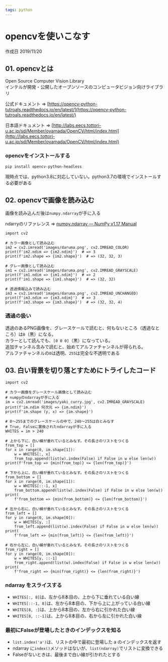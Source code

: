 ```yaml
---
tags: python
---
```


# opencvを使いこなす

作成日 2019/11/20

## 01. opencvとは

Open Source Computer Vision Library\
インテルが開発・公開したオープンソースのコンピュータビジョン向けライブラリ

公式ドキュメント => [https://opencv-python-tutroals.readthedocs.io/en/latest/](https://opencv-python-tutroals.readthedocs.io/en/latest/)

日本語ドキュメント => [http://labs.eecs.tottori-u.ac.jp/sd/Member/oyamada/OpenCV/html/index.html](http://labs.eecs.tottori-u.ac.jp/sd/Member/oyamada/OpenCV/html/index.html)

### opencvをインストールする

```bash=
pip install opencv-python-headless
```

現時点では、python3.8に対応していない。python3.7の環境でインストールする必要がある


## 02. opencvで画像を読み込む

画像を読み込んだ後は`numpy.ndarray`が手に入る

ndarryのリファレンス => [numpy\.ndarray — NumPy v1\.17 Manual](https://docs.scipy.org/doc/numpy/reference/generated/numpy.ndarray.html)

```python=
import cv2

# カラー画像として読み込む
im2 = cv2.imread('images/daruma.png', cv2.IMREAD_COLOR)
print(f'im2.ndim => {im2.ndim}')  # => 3
print(f'im2.shape => {im2.shape}')  # => (32, 32, 3)

# グレー画像として読み込む
im1 = cv2.imread('images/daruma.png', cv2.IMREAD_GRAYSCALE)
print(f'im1.ndim => {im1.ndim}')  # => 2
print(f'im1.shape => {im1.shape}')  # => (32, 32)

# 透過情報込みで読み込む
im3 = cv2.imread('images/daruma.png', cv2.IMREAD_UNCHANGED)
print(f'im3.ndim => {im3.ndim}')  # => 3
print(f'im3.shape => {im3.shape}')  # => (32, 32, 4)
```

### 透過の扱い

透過のあるPNG画像を、グレースケールで読むと、何もないところ（透過なところ）は`0`（黒）になる。\
カラーとして読んでも、`[0 0 0]`（黒）になっている。\
追加チャンネル含みで読むと、始めてアルファチャンネルが得られる。\
アルファチャンネルの`0`は透明、`255`は完全な不透明である

## 03. 白い背景を切り落とすためにトライしたコード

```python=
import cv2

# カラー画像をグレースケール画像として読み込む
# numpyのndarrayが手に入る
im = cv2.imread('images/yaki_curry.jpg', cv2.IMREAD_GRAYSCALE)
print(f'im.ndim 何次元 => {im.ndim}')
print(f'im.shape (y, x) => {im.shape}')

# 0～255までのグレースケールの中で、240～255は白とみなす
# True, Falseに置換されたndarrayが手に入る
WHITES = im > 240

# 上から下に、白い線が垂れているとみなす。その長さのリストをつくる
from_top = []
for x in range(0, im.shape[1]):
    w = WHITES[:, x]
    from_top.append(list(w).index(False) if False in w else len(w))
print(f'from_top => {min(from_top)} <= {len(from_top)}')

# 下から上に、白い線が垂れているとみなす。その長さのリストをつくる
from_bottom = []
for x in range(0, im.shape[1]):
    w = WHITES[::-1, x]
    from_bottom.append(list(w).index(False) if False in w else len(w))
print(
    f'from_bottom => {min(from_bottom)} <= {len(from_bottom)}')

# 左から右に、白い線が垂れているとみなす。その長さのリストをつくる
from_left = []
for y in range(0, im.shape[0]):
    w = WHITES[y, :]
    from_left.append(list(w).index(False) if False in w else len(w))
print(
    f'from_left => {min(from_left)} <= {len(from_left)}')

# 右から左に、白い線が垂れているとみなす。その長さのリストをつくる
from_right = []
for y in range(0, im.shape[0]):
    w = WHITES[y, ::-1]
    from_right.append(list(w).index(False) if False in w else len(w))
print(
    f'from_right => {min(from_right)} <= {len(from_right)}')
```

### ndarray をスライスする

- `WHITES[:, 8]`は、左から8本目の、上から下に垂れている白い線
- `WHITES[::-1, 8]`は、左から8本目の、下から上に上がっている白い線
- `WHITES[8, :]`は、上から8本目の、左から右に引かれた白い線
- `WHITES[8, ::-1]`は、上から8本目の、右から左に引かれた白い線

### 最初にFalseが登場したときのインデックスを知る

- `list.index('a')`は、リストの中で最初に登場した a のインデックスを返す
- ndarray に`index()`メソッドはないが、`list(ndarray)`でリストに変換できる
- Falseがないときは、最後まで白い線が引かれたとする

